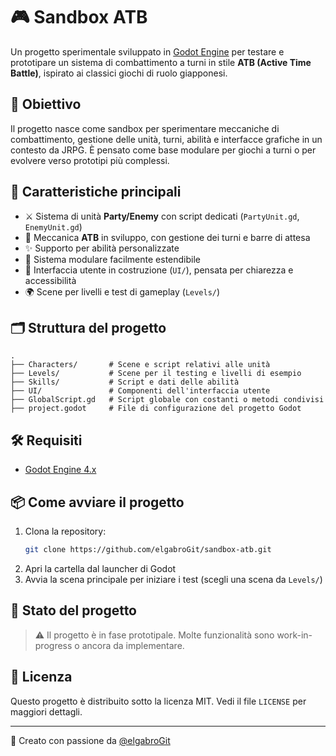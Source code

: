 # 🎮 Sandbox ATB

Un progetto sperimentale sviluppato in [Godot Engine](https://godotengine.org/) per testare e prototipare un sistema di combattimento a turni in stile **ATB (Active Time Battle)**, ispirato ai classici giochi di ruolo giapponesi.

## 🧠 Obiettivo

Il progetto nasce come sandbox per sperimentare meccaniche di combattimento, gestione delle unità, turni, abilità e interfacce grafiche in un contesto da JRPG. È pensato come base modulare per giochi a turni o per evolvere verso prototipi più complessi.

## 🚀 Caratteristiche principali

- ⚔️ Sistema di unità **Party/Enemy** con script dedicati (`PartyUnit.gd`, `EnemyUnit.gd`)
- 🔄 Meccanica **ATB** in sviluppo, con gestione dei turni e barre di attesa
- ✨ Supporto per abilità personalizzate
- 🧩 Sistema modulare facilmente estendibile
- 🎨 Interfaccia utente in costruzione (`UI/`), pensata per chiarezza e accessibilità
- 🌍 Scene per livelli e test di gameplay (`Levels/`)

## 🗂 Struttura del progetto

```
.
├── Characters/       # Scene e script relativi alle unità
├── Levels/           # Scene per il testing e livelli di esempio
├── Skills/           # Script e dati delle abilità
├── UI/               # Componenti dell'interfaccia utente
├── GlobalScript.gd   # Script globale con costanti o metodi condivisi
├── project.godot     # File di configurazione del progetto Godot
```

## 🛠 Requisiti

- [Godot Engine 4.x](https://godotengine.org/download)

## 📦 Come avviare il progetto

1. Clona la repository:
   ```bash
   git clone https://github.com/elgabroGit/sandbox-atb.git
   ```
2. Apri la cartella dal launcher di Godot
3. Avvia la scena principale per iniziare i test (scegli una scena da `Levels/`)

## 🧪 Stato del progetto

> ⚠️ Il progetto è in fase prototipale. Molte funzionalità sono work-in-progress o ancora da implementare.

## 📄 Licenza

Questo progetto è distribuito sotto la licenza MIT. Vedi il file `LICENSE` per maggiori dettagli.

---

👾 Creato con passione da [@elgabroGit](https://github.com/elgabroGit)
